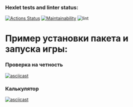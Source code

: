 ### Hexlet tests and linter status:
[![Actions Status](https://github.com/1NQ457/php-project-lvl1/workflows/hexlet-check/badge.svg)](https://github.com/1NQ457/php-project-lvl1/actions)
[![Maintainability](https://api.codeclimate.com/v1/badges/a99a88d28ad37a79dbf6/maintainability)](https://codeclimate.com/github/codeclimate/codeclimate/maintainability)
![lint](https://github.com/1NQ457/php-project-lvl1/workflows/Linter/badge.svg)

# Пример установки пакета и запуска игры:

### Проверка на четность

[![asciicast](https://asciinema.org/a/oZif7z7UOmoBrQQq6pSl9RyvA.svg)](https://asciinema.org/a/oZif7z7UOmoBrQQq6pSl9RyvA)

### Калькулятор

[![asciicast](https://asciinema.org/a/vU68vRXBuQSOhIzQ6SebTJQdr.svg)](https://asciinema.org/a/vU68vRXBuQSOhIzQ6SebTJQdr)